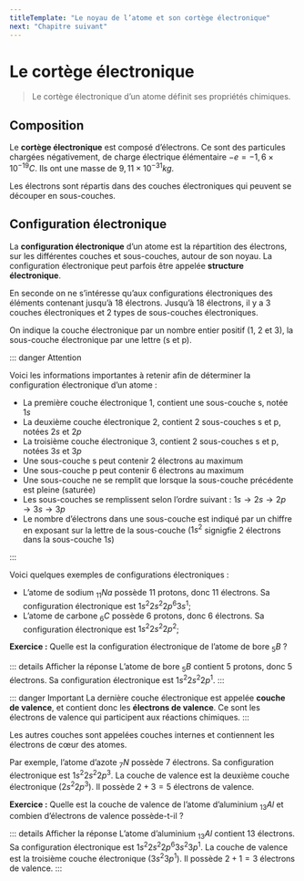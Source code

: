 ```yaml
---
titleTemplate: "Le noyau de l’atome et son cortège électronique"
next: "Chapitre suivant"
---
```


# Le cortège électronique

> Le cortège électronique d’un atome définit ses propriétés chimiques.

## Composition

Le __cortège électronique__ est composé d’électrons. Ce sont des particules chargées négativement, de charge électrique élémentaire $-e=-1,6 \times 10^{-19} C$. Ils ont une masse de $9,11 \times 10^{-31} kg$.

Les électrons sont répartis dans des couches électroniques qui peuvent se découper en sous-couches.

## Configuration électronique

La __configuration électronique__ d’un atome est la répartition des électrons, sur les différentes couches et sous-couches, autour de son noyau. La configuration électronique peut parfois être appelée __structure électronique__.

En seconde on ne s’intéresse qu’aux configurations électroniques des éléments contenant jusqu’à 18 électrons. Jusqu’à 18 électrons, il y a 3 couches électroniques et 2 types de sous-couches électroniques.

On indique la couche électronique par un nombre entier positif (1, 2 et 3), la sous-couche électronique par une lettre (s et p).

::: danger Attention

Voici les informations importantes à retenir afin de déterminer la configuration électronique d’un atome :

- La première couche électronique 1, contient une sous-couche s, notée $1s$
- La deuxième couche électronique 2, contient 2 sous-couches s et p, notées $2s$ et $2p$
- La troisième couche électronique 3, contient 2 sous-couches s et p, notées $3s$ et $3p$
- Une sous-couche s peut contenir 2 électrons au maximum
- Une sous-couche p peut contenir 6 électrons au maximum
- Une sous-couche ne se remplit que lorsque la sous-couche précédente est pleine (saturée)
- Les sous-couches se remplissent selon l’ordre suivant : $1s → 2s → 2p → 3s → 3p$
- Le nombre d’électrons dans une sous-couche est indiqué par un chiffre en exposant sur la lettre de la sous-couche ($1s^2$ signigfie 2 électrons dans la sous-couche $1s$)

:::

Voici quelques exemples de configurations électroniques :

- L’atome de sodium ${}_{11} Na$ possède 11 protons, donc 11 électrons. Sa configuration électronique est $1s^2 2s^2 2p^6 3s^1$;
- L’atome de carbone ${}_{6} C$ possède 6 protons, donc 6 électrons. Sa configuration électronique est $1s^2 2s^2 2p^2$;

__Exercice :__ Quelle est la configuration électronique de l’atome de bore ${}_{5} B$ ?

::: details Afficher la réponse
L’atome de bore ${}_{5} B$ contient 5 protons, donc 5 électrons. Sa configuration électronique est $1s^2 2s^2 2p^1$.
:::

::: danger Important
La dernière couche électronique est appelée __couche de valence__, et contient donc les __électrons de valence__. Ce sont les électrons de valence qui participent aux réactions chimiques.
:::

Les autres couches sont appelées couches internes et contiennent les électrons de cœur des atomes.

Par exemple, l’atome d’azote ${}_{7} N$ possède 7 électrons. Sa configuration électronique est $1s^2 2s^2 2p^3$. La couche de valence est la deuxième couche électronique ($2s^2 2p^3$). Il possède $2+3=5$ électrons de valence.

__Exercice :__ Quelle est la couche de valence de l’atome d’aluminium ${}_{13} Al$ et combien d’électrons de valence possède-t-il ?

::: details Afficher la réponse
L’atome d’aluminium ${}_{13} Al$ contient 13 électrons. Sa configuration électronique est $1s^2 2s^2 2p^6 3s^2 3p^1$. La couche de valence est la troisième couche électronique ($3s^2 3p^1$). Il possède $2+1=3$ électrons de valence.
:::
